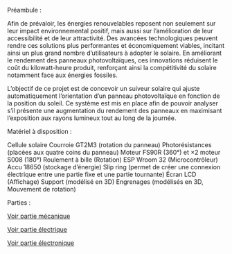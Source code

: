 Préambule :

Afin de prévaloir, les énergies renouvelables reposent non seulement sur leur impact environnemental positif, mais aussi sur l’amélioration de leur accessibilité et de leur attractivité. Des avancées technologiques peuvent rendre ces solutions plus performantes et économiquement viables, incitant ainsi un plus grand nombre d’utilisateurs à adopter le solaire. En améliorant le rendement des panneaux photovoltaïques, ces innovations réduisent le coût du kilowatt-heure produit, renforçant ainsi la compétitivité du solaire notamment face aux énergies fossiles.

L’objectif de ce projet est de concevoir un suiveur solaire qui ajuste automatiquement l’orientation d’un panneau photovoltaïque en fonction de la position du soleil. Ce système est mis en place afin de pouvoir analyser s’il présente une augmentation du rendement des panneaux en maximisant l’exposition aux rayons lumineux tout au long de la journée.


Matériel à disposition :

Cellule solaire
Courroie GT2M3 (rotation du panneau)
Photorésistances (placées aux quatre coins du panneau)
Moteur FS90R (360°) et ×2 moteur S008 (180°)
Roulement à bille (Rotation)
ESP Wroom 32 (Microcontrôleur)
Accu 18650 (stockage d’énergie)
Slip ring (permet de créer une connexion électrique entre une partie fixe et une partie tournante)
Écran LCD (Affichage)
Support (modélisé en 3D)
Engrenages (modélisés en 3D, Mouvement de rotation)

Parties :

[Voir partie mécanique](partie_mécanique.md)

[Voir partie électrique](partie_électrique.md)

[Voir partie électronique](partie_électronique.md)

